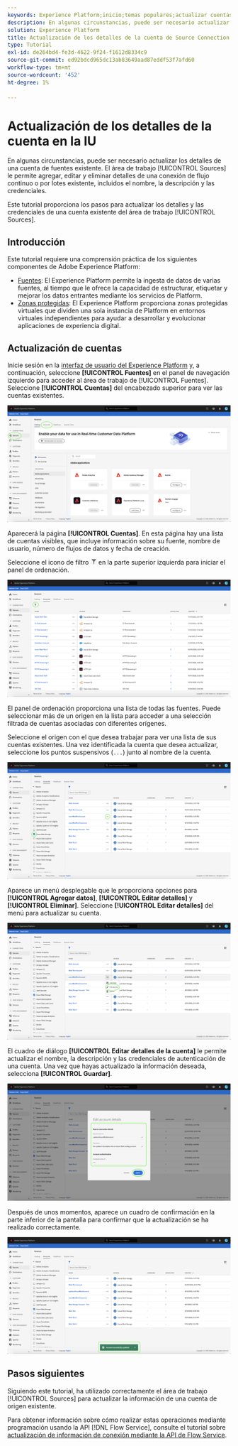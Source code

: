 ```yaml
---
keywords: Experience Platform;inicio;temas populares;actualizar cuentas
description: En algunas circunstancias, puede ser necesario actualizar los detalles de una cuenta de fuentes existente. El área de trabajo Fuentes permite agregar, editar y eliminar detalles de una conexión de flujo continuo o por lotes existente, incluidos el nombre, la descripción y las credenciales.
solution: Experience Platform
title: Actualización de los detalles de la cuenta de Source Connection en la IU
type: Tutorial
exl-id: de264bd4-fe3d-4622-9f24-f1612d8334c9
source-git-commit: ed92bdcd965dc13ab83649aad87eddf53f7afd60
workflow-type: tm+mt
source-wordcount: '452'
ht-degree: 1%

---
```


# Actualización de los detalles de la cuenta en la IU

En algunas circunstancias, puede ser necesario actualizar los detalles de una cuenta de fuentes existente. El área de trabajo [!UICONTROL Sources] le permite agregar, editar y eliminar detalles de una conexión de flujo continuo o por lotes existente, incluidos el nombre, la descripción y las credenciales.

Este tutorial proporciona los pasos para actualizar los detalles y las credenciales de una cuenta existente del área de trabajo [!UICONTROL Sources].

## Introducción

Este tutorial requiere una comprensión práctica de los siguientes componentes de Adobe Experience Platform:

- [Fuentes](../../home.md): El Experience Platform permite la ingesta de datos de varias fuentes, al tiempo que le ofrece la capacidad de estructurar, etiquetar y mejorar los datos entrantes mediante los servicios de Platform.
- [Zonas protegidas](../../../sandboxes/home.md): El Experience Platform proporciona zonas protegidas virtuales que dividen una sola instancia de Platform en entornos virtuales independientes para ayudar a desarrollar y evolucionar aplicaciones de experiencia digital.

## Actualización de cuentas

Inicie sesión en la [interfaz de usuario del Experience Platform](https://platform.adobe.com) y, a continuación, seleccione **[!UICONTROL Fuentes]** en el panel de navegación izquierdo para acceder al área de trabajo de [!UICONTROL Fuentes]. Seleccione **[!UICONTROL Cuentas]** del encabezado superior para ver las cuentas existentes.

![catálogo](../../images/tutorials/update/catalog.png)

Aparecerá la página **[!UICONTROL Cuentas]**. En esta página hay una lista de cuentas visibles, que incluye información sobre su fuente, nombre de usuario, número de flujos de datos y fecha de creación.

Seleccione el icono de filtro ![filter](../../images/tutorials/update/filter.png) en la parte superior izquierda para iniciar el panel de ordenación.

![lista de cuentas](../../images/tutorials/update/accounts-list.png)

El panel de ordenación proporciona una lista de todas las fuentes. Puede seleccionar más de un origen en la lista para acceder a una selección filtrada de cuentas asociadas con diferentes orígenes.

Seleccione el origen con el que desea trabajar para ver una lista de sus cuentas existentes. Una vez identificada la cuenta que desea actualizar, seleccione los puntos suspensivos (`...`) junto al nombre de la cuenta.

![cuentas-ordenar](../../images/tutorials/update/accounts-sort.png)

Aparece un menú desplegable que le proporciona opciones para **[!UICONTROL Agregar datos]**, **[!UICONTROL Editar detalles]** y **[!UICONTROL Eliminar]**. Seleccione **[!UICONTROL Editar detalles]** del menú para actualizar su cuenta.

![actualización del estado](../../images/tutorials/update/update.png)

El cuadro de diálogo **[!UICONTROL Editar detalles de la cuenta]** le permite actualizar el nombre, la descripción y las credenciales de autenticación de una cuenta. Una vez que hayas actualizado la información deseada, selecciona **[!UICONTROL Guardar]**.

![edit-account-details](../../images/tutorials/update/edit-account-details.png)

Después de unos momentos, aparece un cuadro de confirmación en la parte inferior de la pantalla para confirmar que la actualización se ha realizado correctamente.

![actualización confirmada](../../images/tutorials/update/update-confirmed.png)

## Pasos siguientes

Siguiendo este tutorial, ha utilizado correctamente el área de trabajo [!UICONTROL Sources] para actualizar la información de una cuenta de origen existente.

Para obtener información sobre cómo realizar estas operaciones mediante programación usando la API [!DNL Flow Service], consulte el tutorial sobre [actualización de información de conexión mediante la API de Flow Service](../../tutorials/api/update.md).
